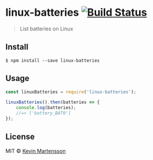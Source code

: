 # linux-batteries [![Build Status](https://travis-ci.org/kevva/linux-batteries.svg?branch=master)](https://travis-ci.org/kevva/linux-batteries)

> List batteries on Linux


## Install

```
$ npm install --save linux-batteries
```


## Usage

```js
const linuxBatteries = require('linux-batteries');

linuxBatteries().then(batteries => {
	console.log(batteries);
	//=> ['battery_BAT0']
});
```


## License

MIT © [Kevin Martensson](https://github.com/kevva)

